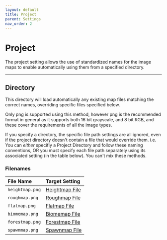 ```yaml
---
layout: default
title: Project
parent: Settings
nav_order: 2
---
```


# Project
The project setting allows the use of standardized names for the image maps to enable automatically using them from a specified directory.

---
## Directory
This directory will load automatically any existing map files matching the correct names, overriding specific files specified below.  

Only png is supported using this method, however png is the recommended format in general as it supports both 16 bit grayscale, and 8 bit RGB, and these cover the requirements of all the image types.  

If you specify a directory, the specific file path settings are all ignored, even if the project directory doesn't contain a file that would override them. i.e. You can *either* specifiy a Project Directory and follow these naming conventions, OR you must specify each file path separately using its associated setting (in the table below). You can't mix these methods.

### Filenames 
| File Name | Target Setting |
|:---|:---|
| `heightmap.png` | [Heightmap File](settings/heightmap.html#heightmap-file) |
| `roughmap.png` | [Roughmap File](settings/roughmap.html#roughmap-file) |
| `flatmap.png` | [Flatmap File](settings/flatmap.html#flatmap-file) |
| `biomemap.png` | [Biomemap File](settings/biomemap.html#biomemap-file) |
| `forestmap.png` | [Forestmap File](settings/forest.html#forestmap-file) |
| `spawnmap.png` | [Spawnmap File](settings/spawnmap.html#spawnmap-file) |
